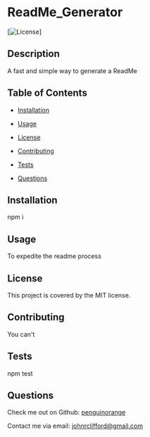 
  # ReadMe_Generator
  [![License](https://img.shields.io/badge/License-MIT-blue.svg)]

  ## Description
  A fast and simple way to generate a ReadMe
  
  ## Table of Contents
  
  * [Installation](#installation)

  * [Usage](#usage)

  * [License](#license)

  * [Contributing](#contributing)

  * [Tests](#tests)

  * [Questions](#questions)


## Installation
npm i

## Usage
To expedite the readme process

## License
This project is covered by the MIT license.

## Contributing
You can't

## Tests
npm test

## Questions
Check me out on Github: [penguinorange](https://github.com/penguinorange)

Contact me via email: johnrclifford@gmail.com


  